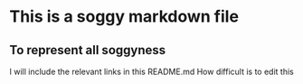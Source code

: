 # This is a soggy markdown file
## To represent all soggyness

I will include the relevant links in this README.md 
How difficult is to edit this
